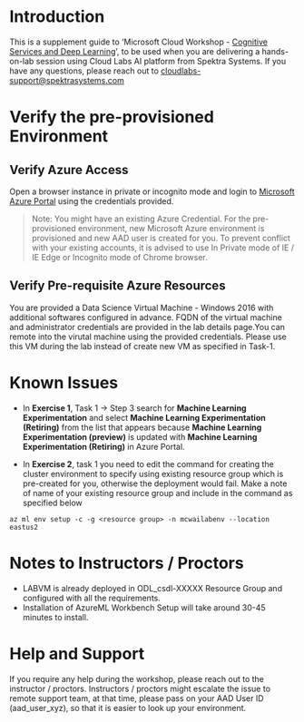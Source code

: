 # Introduction

This is a supplement guide to ‘Microsoft Cloud Workshop - [Cognitive Services and Deep Learning](https://github.com/Microsoft/MCW-Cognitive-services-and-deep-learning/blob/master/Hands-on%20lab/HOL%20step-by%20step%20-%20Cognitive%20services%20and%20deep%20learning.md)’, to be used when you are delivering a hands-on-lab session using Cloud Labs AI platform from Spektra Systems. If you have any questions, please reach out to cloudlabs-support@spektrasystems.com

# Verify the pre-provisioned Environment

## Verify Azure Access

Open a browser instance in private or incognito mode and login to [Microsoft Azure Portal](https://portal.azure.com) using the credentials provided.

> Note: You might have an existing Azure Credential. For the pre-provisioned environment, new Microsoft Azure environment is provisioned and new AAD user is created for you. To prevent conflict with your existing accounts, it is advised to use In Private mode of IE / IE Edge or Incognito mode of Chrome browser.

## Verify Pre-requisite Azure Resources

You are provided a Data Science Virtual Machine - Windows 2016 with additional softwares configured in advance. FQDN of the virtual machine and administrator credentials are provided in the lab details page.You can remote into the virutal machine using the provided credentials. Please use this VM during the lab instead of create new VM as specified in Task-1.


# Known Issues
* In **Exercise 1**, Task 1 -> Step 3 search for **Machine Learning Experimentation** and select **Machine Learning Experimentation (Retiring)** from the list that appears because **Machine Learning Experimentation (preview)** is updated with **Machine Learning Experimentation (Retiring)** in Azure Portal.

* In **Exercise 2**, task 1 you need to edit the command for creating the cluster environment to specify using existing resource group which is pre-created for you, otherwise the deployment would fail. Make a note of name of your existing resource group and include in the command as specified below
```
az ml env setup -c -g <resource group> -n mcwailabenv --location eastus2
```

# Notes to Instructors / Proctors

* LABVM is already deployed in ODL_csdl-XXXXX Resource Group and configured with all the requirements.
* Installation of AzureML Workbench Setup will take around 30-45 minutes to install.

# Help and Support

If you require any help during the workshop, please reach out to the instructor / proctors. Instructors / proctors might escalate the issue to remote support team, at that time, please pass on your AAD User ID (aad_user_xyz), so that it is easier to look up your environment.



